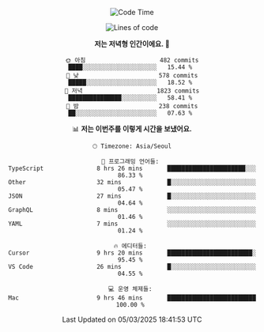 <div align='center'>
 
<!--START_SECTION:waka-->
![Code Time](http://img.shields.io/badge/Code%20Time-4%2C177%20hrs%2034%20mins-blue)

![Lines of code](https://img.shields.io/badge/%EC%A0%80%EB%8A%94%20%EC%97%AC%ED%83%9C%EA%B9%8C%EC%A7%80%20-1.6%20million%20%EC%A4%84%EC%9D%98%20%EC%BD%94%EB%93%9C%EB%A5%BC%20%EC%9E%91%EC%84%B1%ED%96%88%EC%96%B4%EC%9A%94.-blue)

**저는 저녁형 인간이에요. 🦉** 

```text
🌞 아침                     482 commits         ████░░░░░░░░░░░░░░░░░░░░░   15.44 % 
🌆 낮　                     578 commits         █████░░░░░░░░░░░░░░░░░░░░   18.52 % 
🌃 저녁                     1823 commits        ███████████████░░░░░░░░░░   58.41 % 
🌙 밤　                     238 commits         ██░░░░░░░░░░░░░░░░░░░░░░░   07.63 % 
```


📊 **저는 이번주를 이렇게 시간을 보냈어요.** 

```text
🕑︎ Timezone: Asia/Seoul

💬 프로그래밍 언어들: 
TypeScript               8 hrs 26 mins       ██████████████████████░░░   86.33 % 
Other                    32 mins             █░░░░░░░░░░░░░░░░░░░░░░░░   05.47 % 
JSON                     27 mins             █░░░░░░░░░░░░░░░░░░░░░░░░   04.64 % 
GraphQL                  8 mins              ░░░░░░░░░░░░░░░░░░░░░░░░░   01.46 % 
YAML                     7 mins              ░░░░░░░░░░░░░░░░░░░░░░░░░   01.24 % 

🔥 에디터들: 
Cursor                   9 hrs 20 mins       ████████████████████████░   95.45 % 
VS Code                  26 mins             █░░░░░░░░░░░░░░░░░░░░░░░░   04.55 % 

💻 운영 체제들: 
Mac                      9 hrs 46 mins       █████████████████████████   100.00 % 
```


 Last Updated on 05/03/2025 18:41:53 UTC
<!--END_SECTION:waka-->
 </div>
<!---
Emewjin/Emewjin is a ✨ special ✨ repository because its `README.md` (this file) appears on your GitHub profile.
You can click the Preview link to take a look at your changes.
--->
